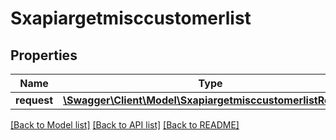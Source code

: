 # Sxapiargetmisccustomerlist

## Properties
Name | Type | Description | Notes
------------ | ------------- | ------------- | -------------
**request** | [**\Swagger\Client\Model\SxapiargetmisccustomerlistRequest**](SxapiargetmisccustomerlistRequest.md) |  | [optional] 

[[Back to Model list]](../README.md#documentation-for-models) [[Back to API list]](../README.md#documentation-for-api-endpoints) [[Back to README]](../README.md)


